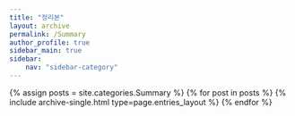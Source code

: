 ```yaml
---
title: "정리본"
layout: archive
permalink: /Summary
author_profile: true
sidebar_main: true
sidebar:
    nav: "sidebar-category"
---
```



{% assign posts = site.categories.Summary %}
{% for post in posts %} {% include archive-single.html type=page.entries_layout %} {% endfor %}

<!--
categories 를 바꿔준 후
[ data/navigation.yml ] 파일에 있는 
사이드바를 변경해주면 된다.
-->